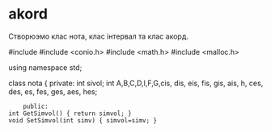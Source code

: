 akord
=====

Створюэмо клас нота, клас інтервал та клас акорд.

#include <iostream>
#include <conio.h>
#include <math.h>
#include <malloc.h>

using namespace std;

class nota
{
    private:
        int sivol;
        int A,B,C,D,I,F,G,cis, dis, eis, fis, gis, ais, h, ces,  des, es, fes, ges, aes, hes;

        
        
        public:
    int GetSimvol() { return simvol; }
    void SetSimvol(int simv) { simvol=simv; }
